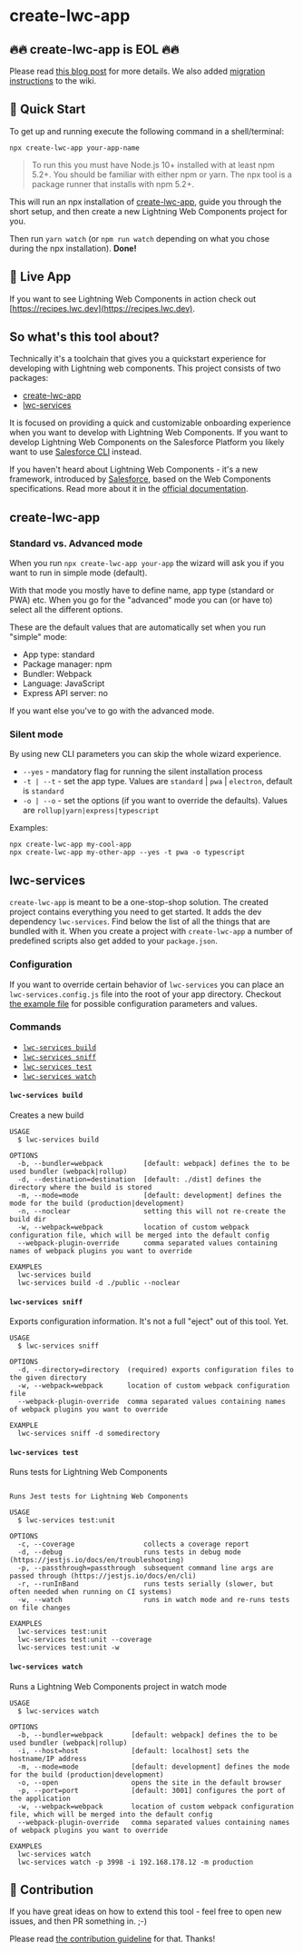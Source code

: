 # create-lwc-app

## 🔥🔥 create-lwc-app is EOL 🔥🔥

Please read [this blog post](https://developer.salesforce.com/blogs/2022/02/its-time-to-say-goodbye-to-create-lwc-app.html) for more details. We also added [migration instructions](https://github.com/muenzpraeger/create-lwc-app/wiki/Migration-info-v3-to-none) to the wiki.

## 🚀 Quick Start

To get up and running execute the following command in a shell/terminal:

```
npx create-lwc-app your-app-name
```

> To run this you must have Node.js 10+ installed with at least npm 5.2+. You should be familiar with either npm or yarn. The npx tool is a package runner that installs with npm 5.2+.

This will run an npx installation of [create-lwc-app](./packages/create-lwc-app), guide you through the short setup, and then create a new Lightning Web Components project for you.

Then run `yarn watch` (or `npm run watch` depending on what you chose during the npx installation). **Done!**

## 🎁 Live App

If you want to see Lightning Web Components in action check out [https://recipes.lwc.dev](https://recipes.lwc.dev).

## So what's this tool about?

Technically it's a toolchain that gives you a quickstart experience for developing with Lightning web components. This project consists of two packages:

-   [create-lwc-app](./packages/create-lwc-app)
-   [lwc-services](./packages/lwc-services)

It is focused on providing a quick and customizable onboarding experience when you want to develop with Lightning Web Components. If you want to develop Lightning Web Components on the Salesforce Platform you likely want to use [Salesforce CLI](https://developer.salesforce.com/tools/sfdxcli) instead.

If you haven't heard about Lightning Web Components - it's a new framework, introduced by [Salesforce](https://www.salesforce.com/), based on the Web Components specifications. Read more about it in the [official documentation](https://lwc.dev).

## create-lwc-app

### Standard vs. Advanced mode

When you run `npx create-lwc-app your-app` the wizard will ask you if you want to run in simple mode (default).

With that mode you mostly have to define name, app type (standard or PWA) etc. When you go for the "advanced" mode you can (or have to) select all the different options.

These are the default values that are automatically set when you run "simple" mode:

-   App type: standard
-   Package manager: npm
-   Bundler: Webpack
-   Language: JavaScript
-   Express API server: no

If you want else you've to go with the advanced mode.

### Silent mode

By using new CLI parameters you can skip the whole wizard experience.

-   `--yes` - mandatory flag for running the silent installation process
-   `-t | --t` - set the app type. Values are `standard` | `pwa` | `electron`, default is `standard`
-   `-o | --o` - set the options (if you want to override the defaults). Values are `rollup|yarn|express|typescript`

Examples:

```
npx create-lwc-app my-cool-app
npx create-lwc-app my-other-app --yes -t pwa -o typescript
```

## lwc-services

`create-lwc-app` is meant to be a one-stop-shop solution. The created project contains everything you need to get started. It adds the dev dependency `lwc-services`. Find below the list of all the things that are bundled with it. When you create a project with `create-lwc-app` a number of predefined scripts also get added to your `package.json`.

### Configuration

If you want to override certain behavior of `lwc-services` you can place an `lwc-services.config.js` file into the root of your app directory. Checkout [the example file](./packages/lwc-services/example/lwc-services.config.js) for possible configuration parameters and values.

### Commands

-   [`lwc-services build`](#lwc-services-build)
-   [`lwc-services sniff`](#lwc-services-sniff)
-   [`lwc-services test`](#lwc-services-test)
-   [`lwc-services watch`](#lwc-services-watch)

#### `lwc-services build`

Creates a new build

```
USAGE
  $ lwc-services build

OPTIONS
  -b, --bundler=webpack          [default: webpack] defines the to be used bundler (webpack|rollup)
  -d, --destination=destination  [default: ./dist] defines the directory where the build is stored
  -m, --mode=mode                [default: development] defines the mode for the build (production|development)
  -n, --noclear                  setting this will not re-create the build dir
  -w, --webpack=webpack          location of custom webpack configuration file, which will be merged into the default config
  --webpack-plugin-override      comma separated values containing names of webpack plugins you want to override

EXAMPLES
  lwc-services build
  lwc-services build -d ./public --noclear
```

#### `lwc-services sniff`

Exports configuration information. It's not a full "eject" out of this tool. Yet.

```
USAGE
  $ lwc-services sniff

OPTIONS
  -d, --directory=directory  (required) exports configuration files to the given directory
  -w, --webpack=webpack      location of custom webpack configuration file
  --webpack-plugin-override  comma separated values containing names of webpack plugins you want to override

EXAMPLE
  lwc-services sniff -d somedirectory
```

#### `lwc-services test`

Runs tests for Lightning Web Components

```

Runs Jest tests for Lightning Web Components

USAGE
  $ lwc-services test:unit

OPTIONS
  -c, --coverage                 collects a coverage report
  -d, --debug                    runs tests in debug mode (https://jestjs.io/docs/en/troubleshooting)
  -p, --passthrough=passthrough  subsequent command line args are passed through (https://jestjs.io/docs/en/cli)
  -r, --runInBand                runs tests serially (slower, but often needed when running on CI systems)
  -w, --watch                    runs in watch mode and re-runs tests on file changes

EXAMPLES
  lwc-services test:unit
  lwc-services test:unit --coverage
  lwc-services test:unit -w
```

#### `lwc-services watch`

Runs a Lightning Web Components project in watch mode

```
USAGE
  $ lwc-services watch

OPTIONS
  -b, --bundler=webpack       [default: webpack] defines the to be used bundler (webpack|rollup)
  -i, --host=host             [default: localhost] sets the hostname/IP address
  -m, --mode=mode             [default: development] defines the mode for the build (production|development)
  -o, --open                  opens the site in the default browser
  -p, --port=port             [default: 3001] configures the port of the application
  -w, --webpack=webpack       location of custom webpack configuration file, which will be merged into the default config
  --webpack-plugin-override   comma separated values containing names of webpack plugins you want to override

EXAMPLES
  lwc-services watch
  lwc-services watch -p 3998 -i 192.168.178.12 -m production
```

## 🖖 Contribution

If you have great ideas on how to extend this tool - feel free to open new issues, and then PR something in. ;-)

Please read [the contribution guideline](./CONTRIBUTION.md) for that. Thanks!
